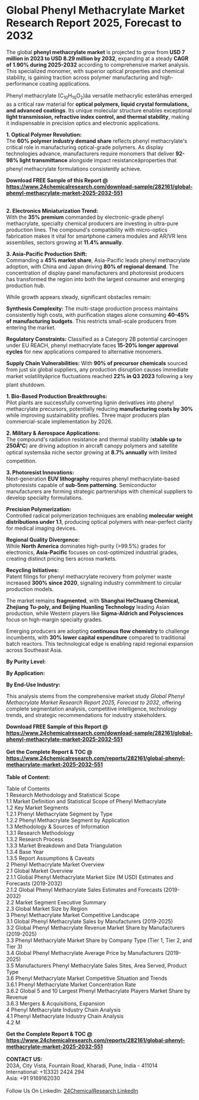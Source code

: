 <h1>Global Phenyl Methacrylate Market Research Report 2025, Forecast to 2032</h1><p>The global <strong>phenyl methacrylate market</strong> is projected to grow from <strong>USD 7 million in 2023 to USD 8.29 million by 2032</strong>, expanding at a steady <strong>CAGR of 1.90% during 2025-2032</strong> according to comprehensive market analysis. This specialized monomer, with superior optical properties and chemical stability, is gaining traction across polymer manufacturing and high-performance coating applications.</p><p>Phenyl methacrylate (C<sub>10</sub>H<sub>10</sub>O<sub>2</sub>)âa versatile methacrylic esterâhas emerged as a critical raw material for <strong>optical polymers, liquid crystal formulations, and advanced coatings</strong>. Its unique molecular structure enables exceptional <strong>light transmission, refractive index control, and thermal stability</strong>, making it indispensable in precision optics and electronic applications.</p><p><strong>1. Optical Polymer Revolution:</strong><br>
The <strong>60% polymer industry demand share</strong> reflects phenyl methacrylate's critical role in manufacturing optical-grade polymers. As display technologies advance, manufacturers require monomers that deliver <strong>92-98% light transmittance</strong> alongside impact resistanceâproperties that phenyl methacrylate formulations consistently achieve.</p><div><b>Download FREE Sample of this Report @ 
            <a href="https://www.24chemicalresearch.com/download-sample/282161/global-phenyl-methacrylate-market-2025-2032-551">
            https://www.24chemicalresearch.com/download-sample/282161/global-phenyl-methacrylate-market-2025-2032-551</a></b></div><br><p><strong>2. Electronics Miniaturization Trend:</strong><br>
With the <strong>35% premium</strong> commanded by electronic-grade phenyl methacrylate, specialty chemical producers are investing in ultra-pure production lines. The compound's compatibility with micro-optics fabrication makes it vital for smartphone camera modules and AR/VR lens assemblies, sectors growing at <strong>11.4% annually</strong>.</p><p><strong>3. Asia-Pacific Production Shift:</strong><br>
Commanding a <strong>45% market share</strong>, Asia-Pacific leads phenyl methacrylate adoption, with China and Japan driving <strong>80% of regional demand</strong>. The concentration of display panel manufacturers and photoresist producers has transformed the region into both the largest consumer and emerging production hub.</p><p>While growth appears steady, significant obstacles remain:</p><p><strong>Synthesis Complexity:</strong> The multi-stage production process maintains consistently high costs, with purification stages alone consuming <strong>40-45% of manufacturing budgets</strong>. This restricts small-scale producers from entering the market.</p><p><strong>Regulatory Constraints:</strong> Classified as a Category 2B potential carcinogen under EU REACH, phenyl methacrylate faces <strong>15-20% longer approval cycles</strong> for new applications compared to alternative monomers.</p><p><strong>Supply Chain Vulnerabilities:</strong> With <strong>90% of precursor chemicals</strong> sourced from just six global suppliers, any production disruption causes immediate market volatilityâprice fluctuations reached <strong>22% in Q3 2023</strong> following a key plant shutdown.</p><p><strong>1. Bio-Based Production Breakthroughs:</strong><br>
Pilot plants are successfully converting lignin derivatives into phenyl methacrylate precursors, potentially reducing <strong>manufacturing costs by 30%</strong> while improving sustainability profiles. Three major producers plan commercial-scale implementation by 2026.</p><p><strong>2. Military &amp; Aerospace Applications:</strong><br>
The compound's radiation resistance and thermal stability (<strong>stable up to 250Â°C</strong>) are driving adoption in aircraft canopy polymers and satellite optical systemsâa niche sector growing at <strong>8.7% annually</strong> with limited competition.</p><p><strong>3. Photoresist Innovations:</strong><br>
Next-generation <strong>EUV lithography</strong> requires phenyl methacrylate-based photoresists capable of <strong>sub-5nm patterning</strong>. Semiconductor manufacturers are forming strategic partnerships with chemical suppliers to develop specialty formulations.</p><p><strong>Precision Polymerization:</strong><br>
    Controlled radical polymerization techniques are enabling <strong>molecular weight distributions under 1.1</strong>, producing optical polymers with near-perfect clarity for medical imaging devices.</p><p><strong>Regional Quality Divergence:</strong><br>
    While <strong>North America</strong> dominates high-purity (&gt;99.5%) grades for electronics, <strong>Asia-Pacific</strong> focuses on cost-optimized industrial grades, creating distinct pricing tiers across markets.</p><p><strong>Recycling Initiatives:</strong><br>
    Patent filings for phenyl methacrylate recovery from polymer waste increased <strong>300% since 2020</strong>, signaling industry commitment to circular production models.</p><p>The market remains <strong>fragmented</strong>, with <strong>Shanghai HeChuang Chemical, Zhejiang Tu-poly, and Beijing Huanling Technology</strong> leading Asian production, while Western players like <strong>Sigma-Aldrich and Polysciences</strong> focus on high-margin specialty grades.</p><p>Emerging producers are adopting <strong>continuous flow chemistry</strong> to challenge incumbents, with <strong>30% lower capital expenditure</strong> compared to traditional batch reactors. This technological edge is enabling rapid regional expansion across Southeast Asia.</p><p><strong>By Purity Level:</strong></p><p><strong>By Application:</strong></p><p><strong>By End-Use Industry:</strong></p><p>This analysis stems from the comprehensive market study <em>Global Phenyl Methacrylate Market Research Report 2025, Forecast to 2032</em>, offering complete segmentation analysis, competitive intelligence, technology trends, and strategic recommendations for industry stakeholders.</p><div><b>Download FREE Sample of this Report @ 
            <a href="https://www.24chemicalresearch.com/download-sample/282161/global-phenyl-methacrylate-market-2025-2032-551">
            https://www.24chemicalresearch.com/download-sample/282161/global-phenyl-methacrylate-market-2025-2032-551</a></b></div><br><div><b>Get the Complete Report & TOC @ 
            <a href="https://www.24chemicalresearch.com/reports/282161/global-phenyl-methacrylate-market-2025-2032-551">
            https://www.24chemicalresearch.com/reports/282161/global-phenyl-methacrylate-market-2025-2032-551</a></b></div><br>
            <b>Table of Content:</b><p>Table of Contents<br />
1 Research Methodology and Statistical Scope<br />
1.1 Market Definition and Statistical Scope of Phenyl Methacrylate<br />
1.2 Key Market Segments<br />
1.2.1 Phenyl Methacrylate Segment by Type<br />
1.2.2 Phenyl Methacrylate Segment by Application<br />
1.3 Methodology & Sources of Information<br />
1.3.1 Research Methodology<br />
1.3.2 Research Process<br />
1.3.3 Market Breakdown and Data Triangulation<br />
1.3.4 Base Year<br />
1.3.5 Report Assumptions & Caveats<br />
2 Phenyl Methacrylate Market Overview<br />
2.1 Global Market Overview<br />
2.1.1 Global Phenyl Methacrylate Market Size (M USD) Estimates and Forecasts (2019-2032)<br />
2.1.2 Global Phenyl Methacrylate Sales Estimates and Forecasts (2019-2032)<br />
2.2 Market Segment Executive Summary<br />
2.3 Global Market Size by Region<br />
3 Phenyl Methacrylate Market Competitive Landscape<br />
3.1 Global Phenyl Methacrylate Sales by Manufacturers (2019-2025)<br />
3.2 Global Phenyl Methacrylate Revenue Market Share by Manufacturers (2019-2025)<br />
3.3 Phenyl Methacrylate Market Share by Company Type (Tier 1, Tier 2, and Tier 3)<br />
3.4 Global Phenyl Methacrylate Average Price by Manufacturers (2019-2025)<br />
3.5 Manufacturers Phenyl Methacrylate Sales Sites, Area Served, Product Type<br />
3.6 Phenyl Methacrylate Market Competitive Situation and Trends<br />
3.6.1 Phenyl Methacrylate Market Concentration Rate<br />
3.6.2 Global 5 and 10 Largest Phenyl Methacrylate Players Market Share by Revenue<br />
3.6.3 Mergers & Acquisitions, Expansion<br />
4 Phenyl Methacrylate Industry Chain Analysis<br />
4.1 Phenyl Methacrylate Industry Chain Analysis<br />
4.2 M</p><div><b>Get the Complete Report & TOC @ 
            <a href="https://www.24chemicalresearch.com/reports/282161/global-phenyl-methacrylate-market-2025-2032-551">
            https://www.24chemicalresearch.com/reports/282161/global-phenyl-methacrylate-market-2025-2032-551</a></b></div><br><b>CONTACT US:</b><br>
            203A, City Vista, Fountain Road, Kharadi, Pune, India - 411014<br>
            International: +1(332) 2424 294<br>
            Asia: +91 9169162030 <br><br>
            Follow Us On LinkedIn: <a href="https://www.linkedin.com/company/24chemicalresearch/">24ChemicalResearch LinkedIn</a>